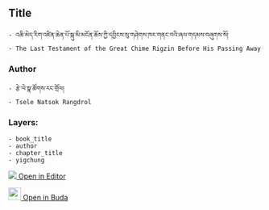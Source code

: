 ## Title
	- འཆི་མེད་རིག་འཛིན་ཆེན་པོ་སྐུ་མི་མངོན་ཆོས་ཀྱི་དབྱིངས་སུ་གཤེགས་ཁར་གནང་བའི་ཞལ་གདམས་བཞུགས་སོ།
	- The Last Testament of the Great Chime Rigzin Before His Passing Away

### Author
	- རྩེ་ལེ་སྣ་ཚོགས་རང་གྲོལ།
	- Tsele Natsok Rangdrol

### Layers:
	- book_title
	- author
	- chapter_title
	- yigchung


[<img src="https://img.icons8.com/color/25/000000/edit-property.png"> Open in Editor](http://editor.openpecha.org/P000124)

[<img width="25" src="https://library.bdrc.io/icons/BUDA-small.svg"> Open in Buda](https://library.bdrc.io/show/bdr:IE0OPP000124)
